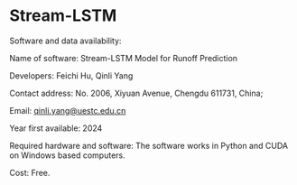 # Stream-LSTM

Software and data availability: 

Name of software: Stream-LSTM Model for Runoff Prediction  

Developers: Feichi Hu, Qinli Yang

Contact address: No. 2006, Xiyuan Avenue, Chengdu 611731, China; 

Email: qinli.yang@uestc.edu.cn

Year first available: 2024

Required hardware and software: The software works in Python and CUDA on Windows based computers.

Cost: Free. 
